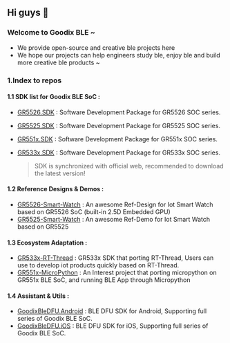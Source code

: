 ## Hi guys 👋

### Welcome to Goodix BLE ~

- We provide open-source and creative ble projects here
- We hope our projects can help engineers study ble, enjoy ble and build more creative ble products ~

### 1.Index to repos

#### 1.1 SDK list for Goodix BLE SoC :

- [GR5526.SDK](https://github.com/goodix-ble/GR5526.SDK) : Software Development Package for GR5526 SOC series.
- [GR5525.SDK](https://github.com/goodix-ble/GR5525.SDK) : Software Development Package for GR5525 SOC series.
- [GR551x.SDK](https://github.com/goodix-ble/GR551x.SDK) : Software Development Package for GR551x SOC series.
- [GR533x.SDK](https://github.com/goodix-ble/GR533x.SDK) : Software Development Package for GR533x SOC series.

    > SDK is synchronized with official web, recommended to download the latest version!

#### 1.2 Reference Designs & Demos :

- [GR5526-Smart-Watch](https://github.com/gotoble/GR5526-Smart-Watch) : An awesome Ref-Design for Iot Smart Watch based on GR5526 SoC (built-in 2.5D Embedded GPU)
- [GR5525-Smart-Watch](https://github.com/gotoble/GR5525-Smart-Watch) : An awesome Ref-Demo for Iot Smart Watch based on GR5525

#### 1.3 Ecosystem Adaptation :

- [GR533x-RT-Thread](https://github.com/gotoble/GR533x-RT-Thread) : GR533x SDK that porting RT-Thread, Users can use to develop iot products quickly based on RT-Thread. 
- [GR551x-MicroPython](https://github.com/gotoble/GR551x-MicroPython) : An Interest project that porting micropython on GR551x BLE SoC, and running BLE App through Micropython


#### 1.4 Assistant & Utils :

- [GoodixBleDFU.Android](https://github.com/goodix-ble/GoodixBleDFU.Android) : BLE DFU SDK for Android, Supporting full series of Goodix BLE SoC.
- [GoodixBleDFU.iOS](https://github.com/goodix-ble/GoodixBleDFU.iOS) : BLE DFU SDK for iOS, Supporting full series of Goodix BLE SoC.



<!--

**Here are some ideas to get you started:**

🙋‍♀️ A short introduction - what is your organization all about?
🌈 Contribution guidelines - how can the community get involved?
👩‍💻 Useful resources - where can the community find your docs? Is there anything else the community should know?
🍿 Fun facts - what does your team eat for breakfast?
🧙 Remember, you can do mighty things with the power of [Markdown](https://docs.github.com/github/writing-on-github/getting-started-with-writing-and-formatting-on-github/basic-writing-and-formatting-syntax)
-->
